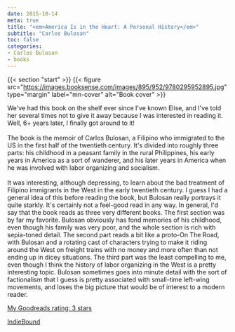 ```yaml
---
date: 2015-10-14
meta: true
title: "<em>America Is in the Heart: A Personal History</em>"
subtitle: "Carlos Bulosan"
toc: false
categories:
- Carlos Bulosan
- books
---
```


{{< section "start" >}}
{{< figure src="https://images.booksense.com/images/895/952/9780295952895.jpg" type="margin" label="mn-cover" alt="Book cover" >}}

We've had this book on the shelf ever since I've known Elise, and I've told her several times not to give it away because I was interested in reading it. Well, 6+ years later, I finally got around to it!<br /><br />The book is the memoir of Carlos Bulosan, a Filipino who immigrated to the US in the first half of the twentieth century. It's divided into roughly three parts: his childhood in a peasant family in the rural Philippines, his early years in America as a sort of wanderer, and his later years in America when he was involved with labor organizing and socialism.<br /><br />It was interesting, although depressing, to learn about the bad treatment of Filipino immigrants in the West in the early twentieth century. I guess I had a general idea of this before reading the book, but Bulosan really portrays it quite starkly. It's certainly not a feel-good read in any way. In general, I'd say that the book reads as three very different books. The first section was by far my favorite. Bulosan obviously has fond memories of his childhood, even though his family was very poor, and the whole section is rich with sepia-toned detail. The second part reads a bit like a proto-On The Road, with Bulosan and a rotating cast of characters trying to make it riding around the West on freight trains with no money and more often than not ending up in dicey situations. The third part was the least compelling to me, even though I think the history of labor organizing in the West is a pretty interesting topic. Bulosan sometimes goes into minute detail with the sort of factionalism that I guess is pretty associated with small-time left-wing movements, and loses the big picture that would be of interest to a modern reader. 

[My Goodreads rating: 3 stars](https://www.goodreads.com/review/show/1407798425)  

[IndieBound](https://www.indiebound.org/book/9780295952895)
